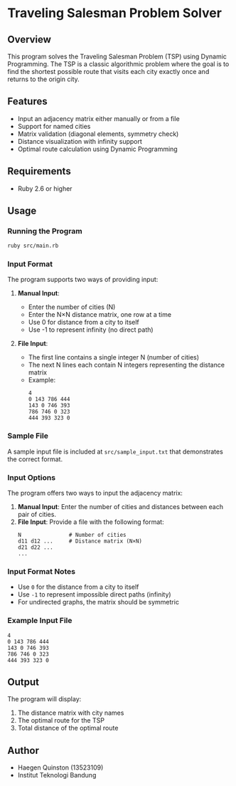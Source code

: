 # Traveling Salesman Problem Solver

## Overview
This program solves the Traveling Salesman Problem (TSP) using Dynamic Programming. The TSP is a classic algorithmic problem where the goal is to find the shortest possible route that visits each city exactly once and returns to the origin city.

## Features
- Input an adjacency matrix either manually or from a file
- Support for named cities
- Matrix validation (diagonal elements, symmetry check)
- Distance visualization with infinity support
- Optimal route calculation using Dynamic Programming

## Requirements
- Ruby 2.6 or higher

## Usage

### Running the Program
```bash
ruby src/main.rb
```

### Input Format
The program supports two ways of providing input:

1. **Manual Input**:
   - Enter the number of cities (N)
   - Enter the N×N distance matrix, one row at a time
   - Use 0 for distance from a city to itself
   - Use -1 to represent infinity (no direct path)

2. **File Input**:
   - The first line contains a single integer N (number of cities)
   - The next N lines each contain N integers representing the distance matrix
   - Example:
     ```
     4
     0 143 786 444
     143 0 746 393
     786 746 0 323
     444 393 323 0
     ```

### Sample File
A sample input file is included at `src/sample_input.txt` that demonstrates the correct format.

### Input Options
The program offers two ways to input the adjacency matrix:

1. **Manual Input**: Enter the number of cities and distances between each pair of cities.
2. **File Input**: Provide a file with the following format:
   ```
   N               # Number of cities
   d11 d12 ...     # Distance matrix (N×N)
   d21 d22 ...
   ...
   ```

### Input Format Notes
- Use `0` for the distance from a city to itself
- Use `-1` to represent impossible direct paths (infinity)
- For undirected graphs, the matrix should be symmetric

### Example Input File
```
4
0 143 786 444
143 0 746 393
786 746 0 323
444 393 323 0
```

## Output
The program will display:
1. The distance matrix with city names
2. The optimal route for the TSP
3. Total distance of the optimal route

## Author
- Haegen Quinston (13523109)
- Institut Teknologi Bandung
